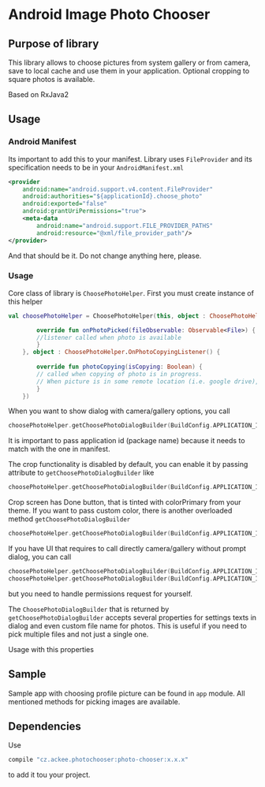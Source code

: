 # Android Image Photo Chooser
## Purpose of library

This library allows to choose pictures from system gallery or from camera, save to local cache and use them in your application. Optional cropping to square photos is available.

Based on RxJava2
## Usage

### Android Manifest
Its important to add this to your manifest. Library uses `FileProvider` and its specification needs to be in your `AndroidManifest.xml`

```xml
<provider
    android:name="android.support.v4.content.FileProvider"
    android:authorities="${applicationId}.choose_photo"
    android:exported="false"
    android:grantUriPermissions="true">
    <meta-data
        android:name="android.support.FILE_PROVIDER_PATHS"
        android:resource="@xml/file_provider_path"/>
</provider>
```

And that should be it. Do not change anything here, please.

### Usage
Core class of library is `ChoosePhotoHelper`. First you must create instance of this helper
```kotlin
val choosePhotoHelper = ChoosePhotoHelper(this, object : ChoosePhotoHelper.OnPhotoPickedListener() {

        override fun onPhotoPicked(fileObservable: Observable<File>) {
        //listener called when photo is available
        }
    }, object : ChoosePhotoHelper.OnPhotoCopyingListener() {
    
        override fun photoCopying(isCopying: Boolean) {
        // called when copying of photo is in progress.
        // When picture is in some remote location (i.e. google drive), downloading and copying can take some time
        }
    })
```

When you want to show dialog with camera/gallery options, you call
```kotlin
choosePhotoHelper.getChoosePhotoDialogBuilder(BuildConfig.APPLICATION_ID).show(getSupportFragmentManager())
```
It is important to pass application id (package name) because it needs to match with the one in manifest.


The crop functionality is disabled by default, you can enable it by passing attribute to `getChoosePhotoDialogBuilder` like
```kotlin
choosePhotoHelper.getChoosePhotoDialogBuilder(BuildConfig.APPLICATION_ID, true).show(getSupportFragmentManager())
```

Crop screen has Done button, that is tinted with colorPrimary from your theme. If you want to pass custom color, there is another overloaded method `getChoosePhotoDialogBuilder`

```kotlin
choosePhotoHelper.getChoosePhotoDialogBuilder(BuildConfig.APPLICATION_ID, true, Color.BLUE).show(getSupportFragmentManager())
```

If you have UI that requires to call directly camera/gallery without prompt dialog, you can call
```kotlin
choosePhotoHelper.getChoosePhotoDialogBuilder(BuildConfig.APPLICATION_ID, true).showCamera(getActivity())
choosePhotoHelper.getChoosePhotoDialogBuilder(BuildConfig.APPLICATION_ID, true).showGallery(getActivity())
```
but you need to handle permissions request for yourself.

The `ChoosePhotoDialogBuilder` that is returned by `getChoosePhotoDialogBuilder` accepts several properties for settings texts in dialog and even custom file name for photos. This is useful if you need to pick multiple files and not just a single one.

Usage with this properties

## Sample

Sample app with choosing profile picture can be found in `app` module. All mentioned methods for picking images are available.

## Dependencies

Use
```groovy
compile "cz.ackee.photochooser:photo-chooser:x.x.x"
```
to add it tou your project.